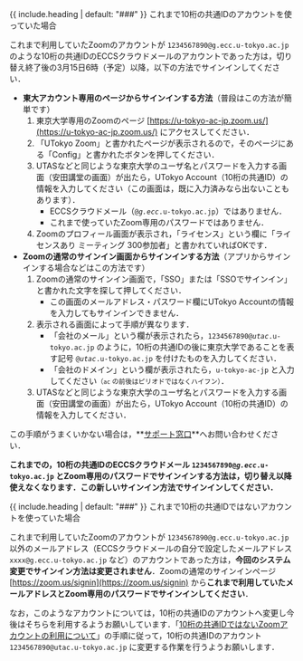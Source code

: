 {{ include.heading | default: "###" }} これまで10桁の共通IDのアカウントを使っていた場合

これまで利用していたZoomのアカウントが `1234567890@g.ecc.u-tokyo.ac.jp` のような10桁の共通IDのECCSクラウドメールのアカウントであった方は，切り替え終了後の3月15日6時（予定）以降，以下の方法でサインインしてください．

- **東大アカウント専用のページからサインインする方法**（普段はこの方法が簡単です）
    1. 東京大学専用のZoomのページ [https://u-tokyo-ac-jp.zoom.us/](https://u-tokyo-ac-jp.zoom.us/) にアクセスしてください．
    1. 「UTokyo Zoom」と書かれたページが表示されるので，そのページにある「Config」と書かれたボタンを押してください．
    1. UTASなどと同じような東京大学のユーザ名とパスワードを入力する画面（安田講堂の画面）が出たら，UTokyo Account（10桁の共通ID）の情報を入力してください（この画面は，既に入力済みなら出ないこともあります）．
        - ECCSクラウドメール（<code>@<em>g.ecc</em>.u-tokyo.ac.jp</code>）ではありません．
        - これまで使っていたZoom専用のパスワードではありません．
    1. Zoomのプロフィール画面が表示され，「ライセンス」という欄に「ライセンスあり ミーティング 300参加者」と書かれていればOKです．
- **Zoomの通常のサインイン画面からサインインする方法**（アプリからサインインする場合などはこの方法です）
    1. Zoomの通常のサインイン画面で，「SSO」または「SSOでサインイン」と書かれた文字を探して押してください．
        - この画面のメールアドレス・パスワード欄にUTokyo Accountの情報を入力してもサインインできません．
    2. 表示される画面によって手順が異なります．
        - 「会社のメール」という欄が表示されたら，<code>1234567890@<em>utac</em>.u-tokyo.ac.jp</code> のように，10桁の共通IDの後に東京大学であることを表す記号 <code>@<em>utac</em>.u-tokyo.ac.jp</code> を付けたものを入力してください．
        - 「会社のドメイン」という欄が表示されたら，`u-tokyo-ac-jp` と入力してください<small>（`ac` の前後はピリオドではなくハイフン）</small>．
    3. UTASなどと同じような東京大学のユーザ名とパスワードを入力する画面（安田講堂の画面）が出たら，UTokyo Account（10桁の共通ID）の情報を入力してください．

この手順がうまくいかない場合は，**[サポート窓口](/support/)**へお問い合わせください．

**これまでの，10桁の共通IDのECCSクラウドメール <code>1234567890@<em>g.ecc</em>.u-tokyo.ac.jp</code> とZoom専用のパスワードでサインインする方法は，切り替え以降使えなくなります．この新しいサインイン方法でサインインしてください．**

{{ include.heading | default: "###" }} これまで10桁の共通IDではないアカウントを使っていた場合

これまで利用していたZoomのアカウントが `1234567890@g.ecc.u-tokyo.ac.jp` 以外のメールアドレス（ECCSクラウドメールの自分で設定したメールアドレス `xxxx@g.ecc.u-tokyo.ac.jp` など）のアカウントであった方は，**今回のシステム変更でサインイン方法は変更されません**．Zoomの通常のサインインページ [https://zoom.us/signin](https://zoom.us/signin) から**これまで利用していたメールアドレスとZoom専用のパスワードでサインインしてください**．

なお，このようなアカウントについては，10桁の共通IDのアカウントへ変更し今後はそちらを利用するようお願いしています．「[10桁の共通IDではないZoomアカウントの利用について](/notice/zoom-address-new)」の手順に従って，10桁の共通IDのアカウント `1234567890@utac.u-tokyo.ac.jp` に変更する作業を行うようお願いします．
